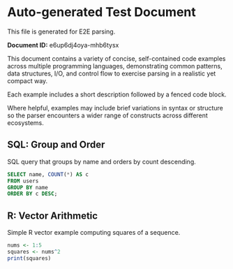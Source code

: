 # Auto-generated Test Document

This file is generated for E2E parsing.

**Document ID:** e6up6dj4oya-mhb6tysx

This document contains a variety of concise, self-contained code examples across multiple programming languages, demonstrating common patterns, data structures, I/O, and control flow to exercise parsing in a realistic yet compact way.

Each example includes a short description followed by a fenced code block.

Where helpful, examples may include brief variations in syntax or structure so the parser encounters a wider range of constructs across different ecosystems.

## SQL: Group and Order

SQL query that groups by name and orders by count descending.

```sql
SELECT name, COUNT(*) AS c
FROM users
GROUP BY name
ORDER BY c DESC;
```


## R: Vector Arithmetic

Simple R vector example computing squares of a sequence.

```r
nums <- 1:5
squares <- nums^2
print(squares)
```



